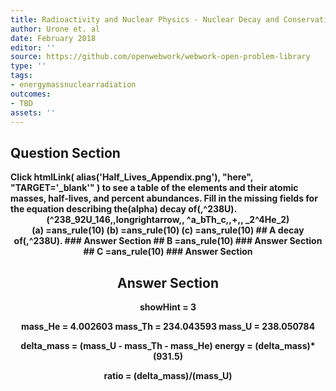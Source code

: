 ```yaml
---
title: Radioactivity and Nuclear Physics - Nuclear Decay and Conservation Laws
author: Urone et. al
date: February 2018
editor: ''
source: https://github.com/openwebwork/webwork-open-problem-library
type: ''
tags:
- energymassnuclearradiation
outcomes:
- TBD
assets: ''
---
```


## Question Section 

<b>
Click
 htmlLink( alias('Half_Lives_Appendix.png'), "here", "TARGET='_blank'" )
to see a table of the elements and their atomic masses, half-lives, and percent abundances.
Fill in the missing fields for the equation describing the(alpha) decay of(,^238U).
<center>(^238_92U_146,,longrightarrow,, ^a_bTh_c,,+,, _2^4He_2)<center>
(a) =ans_rule(10)
(b) =ans_rule(10)
(c) =ans_rule(10)
## A
decay of(,^238U).
### Answer Section
## B
=ans_rule(10)
### Answer Section
## C
=ans_rule(10)
### Answer Section


## Answer Section

showHint = 3

mass_He = 4.002603
mass_Th = 234.043593
mass_U = 238.050784

delta_mass = (mass_U - mass_Th - mass_He)
energy = (delta_mass)*(931.5)

ratio = (delta_mass)/(mass_U)